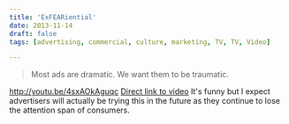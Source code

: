 ```yaml
---
title: 'ExFEARiential'
date: 2013-11-14
draft: false
tags: [advertising, commercial, culture, marketing, TV, TV, Video]

---
```


> Most ads are dramatic. We want them to be traumatic.

http://youtu.be/4sxAOkAguqc [Direct link to video](http://youtu.be/4sxAOkAguqc) It's funny but I expect advertisers will actually be trying this in the future as they continue to lose the attention span of consumers.